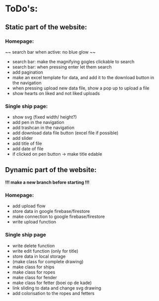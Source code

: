 # ToDo's:

## Static part of the website:

### Homepage:
 ~~ search bar when active: no blue glow ~~
- search bar: make the magnifying gogles clickable to search
- search bar: when pressing enter let them search
- add pagination
- make an excel template for data, and add it to the download button in the navigation
- when pressing upload new data file, show a pop up to upload a file
- show hearts on liked and not liked uploads

### Single ship page:
- show svg (fixed width/ height?)
- add pen in the navigation
- add trashcan in the navigation
- add download data file button (excel file if possible)
- add slider
- add title of file
- add date of file
- if clicked on pen button -> make title edable

## Dynamic part of the website:

#### !!!   make a new branch before starting   !!!

### Homepage:
- add upload flow
- store data in google firebase/firestore
- make connection to google firebase/firestore
- write upload function

### Single ship page
- write delete function
- write edit function (only for title)
- store data in local storage
- (make class for complete drawing)
- make class for ships
- make class for ropes
- make class for fender
- make class for fetter (boei op de kade)
- link sliding to data and change svg drawing
- add colorisation to the ropes and fetters



